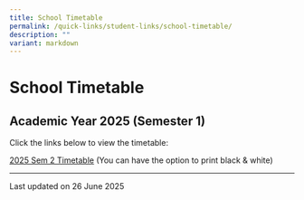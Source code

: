 ```yaml
---
title: School Timetable
permalink: /quick-links/student-links/school-timetable/
description: ""
variant: markdown
---
```

School Timetable
================

Academic Year 2025 (Semester 1)
-------------------------------

Click the links below to view the timetable:

[2025 Sem 2 Timetable](/files/2025_SEM_2_Timetable_CMclasses_26_06_2025_new.pdf) (You can have the option to print black & white)



* * *

Last updated on 26 June 2025